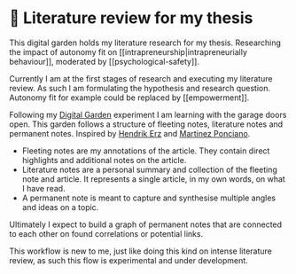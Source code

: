 # 🏫 Literature review for my thesis

This digital garden holds my literature research for my thesis. Researching the impact of autonomy fit on [[intrapreneurship|intrapreneurially behaviour]], moderated by [[psychological-safety]].

Currently I am at the first stages of research and executing my literature review. As such I am formulating the hypothesis and research question. Autonomy fit for example could be replaced by [[empowerment]].

Following my [Digital Garden](https://garden.paulderaaij.nl) experiment I am learning with the garage doors open. This garden follows a structure of fleeting notes, literature notes and permanent notes. Inspired by [Hendrik Erz](https://hendrik-erz.de/post/how-i-work-part-iv-reference-management-reading-literature) and [Martinez Ponciano](https://martinezponciano.es/2021/04/05/from-fleeting-notes-to-literature-notes-obsidian/).

- Fleeting notes are my annotations of the article. They contain direct highlights and additional notes on the article.
- Literature notes are a personal summary and collection of the fleeting note and article. It represents a single article, in my own words, on what I have read.
- A permanent note is meant to capture and synthesise multiple angles and ideas on a topic.

Ultimately I expect to build a graph of permanent notes that are connected to each other on found correlations or potential links.

This workflow is new to me, just like doing this kind on intense literature review, as such this flow is experimental and under development.
